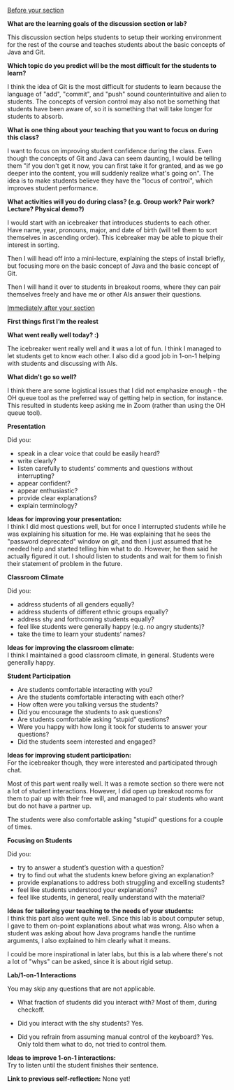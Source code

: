 <ins>Before your section</ins>  
  
**What are the learning goals of the discussion section or lab?**  
  
This discussion section helps students to setup their working environment for the rest of the course and teaches students about the basic concepts of Java and Git.

**Which topic do you predict will be the most difficult for the students to learn?**  

I think the idea of Git is the most difficult for students to learn because the language of "add", "commit", and "push" sound counterintuitive and alien to students. The concepts of version control may also not be something that students have been aware of, so it is something that will take longer for students to absorb.
  
**What is one thing about your teaching that you want to focus on during this class?**  

I want to focus on improving student confidence during the class. Even though the concepts of Git and Java can seem daunting, I would be telling them "if you don't get it now, you can first take it for granted, and as we go deeper into the content, you will suddenly realize what's going on". The idea is to make students believe they have the "locus of control", which improves student performance.
  
**What activities will you do during class? (e.g. Group work? Pair work? Lecture? Physical demo?)**  

I would start with an icebreaker that introduces students to each other. Have name, year, pronouns, major, and date of birth (will tell them to sort themselves in ascending order). This icebreaker may be able to pique their interest in sorting.

Then I will head off into a mini-lecture, explaining the steps of install briefly, but focusing more on the basic concept of Java and the basic concept of Git.

Then I will hand it over to students in breakout rooms, where they can pair themselves freely and have me or other AIs answer their questions.
  
<ins>Immediately after your section</ins>  
  
**First things first I’m the realest**  
  
**What went really well today? :)**  

The icebreaker went really well and it was a lot of fun. I think I managed to let students get to know each other. I also did a good job in 1-on-1 helping with students and discussing with AIs.
  
**What didn’t go so well?**  

I think there are some logistical issues that I did not emphasize enough - the OH queue tool as the preferred way of getting help in section, for instance. This resulted in students keep asking me in Zoom (rather than using the OH queue tool).
  
**Presentation**  
  
Did you:

*   speak in a clear voice that could be easily heard?
*   write clearly?
*   listen carefully to students’ comments and questions without interrupting?
*   appear confident?
*   appear enthusiastic?
*   provide clear explanations?
*   explain terminology?

  
**Ideas for improving your presentation:**  
  I think I did most questions well, but for once I interrupted students while he was explaining his situation for me. He was explaining that he sees the "password deprecated" window on git, and then I just assumed that he needed help and started telling him what to do. However, he then said he actually figured it out. I should listen to students and wait for them to finish their statement of problem in the future.
  
**Classroom Climate**  
  
Did you:

*   address students of all genders equally?
*   address students of different ethnic groups equally?
*   address shy and forthcoming students equally?
*   feel like students were generally happy (e.g. no angry students)?
*   take the time to learn your students’ names?

  
**Ideas for improving the classroom climate:**  
I think I maintained a good classroom climate, in general. Students were generally happy.
  
**Student Participation**  

*   Are students comfortable interacting with you?
*   Are the students comfortable interacting with each other?
*   How often were you talking versus the students?
*   Did you encourage the students to ask questions?
*   Are students comfortable asking “stupid” questions?
*   Were you happy with how long it took for students to answer your questions?
*   Did the students seem interested and engaged?

  
**Ideas for improving student participation:**  
  For the icebreaker though, they were interested and participated through chat.

  Most of this part went really well. It was a remote section so there were not a lot of student interactions. However, I did open up breakout rooms for them to pair up with their free will, and managed to pair students who want but do not have a partner up. 

  The students were also comfortable asking "stupid" questions for a couple of times.
  
**Focusing on Students**  
  
Did you:

*   try to answer a student’s question with a question?
*   try to find out what the students knew before giving an explanation?
*   provide explanations to address both struggling and excelling students?
*   feel like students understood your explanations?
*   feel like students, in general, really understand with the material?

  
**Ideas for tailoring your teaching to the needs of your students:**  
  I think this part also went quite well. Since this lab is about computer setup, I gave to them on-point explanations about what was wrong. Also when a student was asking about how Java programs handle the runtime arguments, I also explained to him clearly what it means.

  I could be more inspirational in later labs, but this is a lab where there's not a lot of "whys" can be asked, since it is about rigid setup.
  
**Lab/1-on-1 Interactions**  
  
You may skip any questions that are not applicable.  

*   What fraction of students did you interact with? Most of them, during checkoff.

*   Did you interact with the shy students? Yes.

*   Did you refrain from assuming manual control of the keyboard? Yes. Only told them what to do, not tried to control them.

  
**Ideas to improve 1-on-1 interactions:**  
  Try to listen until the student finishes their sentence.

**Link to previous self-reflection:**
  None yet!